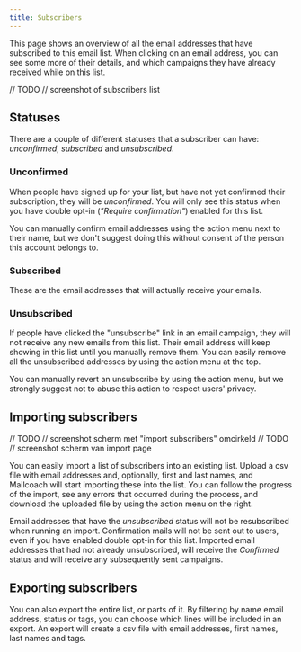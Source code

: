 ```yaml
---
title: Subscribers
---
```


This page shows an overview of all the email addresses that have subscribed to this email list. When clicking on an email address, you can see some more of their details, and which campaigns they have already received while on this list.

// TODO // screenshot of subscribers list

## Statuses

There are a couple of different statuses that a subscriber can have: _unconfirmed_, _subscribed_ and _unsubscribed_.

### Unconfirmed

When people have signed up for your list, but have not yet confirmed their subscription, they will be _unconfirmed_. You will only see this status when you have double opt-in (_"Require confirmation"_) enabled for this list.

You can manually confirm email addresses using the action menu next to their name, but we don't suggest doing this without consent of the person this account belongs to.

### Subscribed

These are the email addresses that will actually receive your emails.

### Unsubscribed

If people have clicked the "unsubscribe" link in an email campaign, they will not receive any new emails from this list. Their email address will keep showing in this list until you manually remove them. You can easily remove all the unsubscribed addresses by using the action menu at the top.

You can manually revert an unsubscribe by using the action menu, but we strongly suggest not to abuse this action to respect users' privacy.

## Importing subscribers

// TODO // screenshot scherm met "import subscribers" omcirkeld
// TODO // screenshot scherm van import page

You can easily import a list of subscribers into an existing list. Upload a csv file with email addresses and, optionally, first and last names, and Mailcoach will start importing these into the list. You can follow the progress of the import, see any errors that occurred during the process, and download the uploaded file by using the action menu on the right.

Email addresses that have the _unsubscribed_ status will not be resubscribed when running an import. Confirmation mails will not be sent out to users, even if you have enabled double opt-in for this list. Imported email addresses that had not already unsubscribed, will receive the _Confirmed_ status and will receive any subsequently sent campaigns.

## Exporting subscribers

You can also export the entire list, or parts of it. By filtering by name email address, status or tags, you can choose which lines will be included in an export. An export will create a csv file with email addresses, first names, last names and tags.
